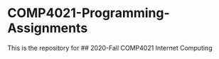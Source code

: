 # COMP4021-Programming-Assignments
This is the repository for ## 2020-Fall COMP4021 Internet Computing
